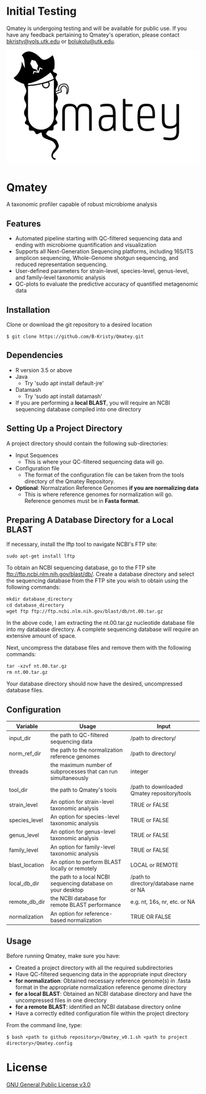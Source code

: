 # Initial Testing 
Qmatey is undergoing testing and will be available for public use. If you have any feedback pertaining to Qmatey's operation, please contact bkristy@vols.utk.edu or bolukolu@utk.edu.

![alt text](https://github.com/B-Kristy/logo/blob/master/Qmatey_logo.PNG)

# Qmatey
A taxonomic profiler capable of robust microbiome analysis 
## Features
* Automated pipeline starting with QC-filtered sequencing data and ending with microbiome quantification and visualization
* Supports all Next-Generation Sequencing platforms, including 16S/ITS amplicon sequencing, Whole-Genome shotgun sequencing, and reduced representation sequencing.
* User-defined parameters for strain-level, species-level, genus-level, and family-level taxonomic analysis 
* QC-plots to evaluate the predictive accuracy of quantified metagenomic data

## Installation 
Clone or download the git repository to a desired location 

```
$ git clone https://github.com/B-Kristy/Qmatey.git
```

## Dependencies
* R version 3.5 or above
* Java 
  * Try 'sudo apt install default-jre'
* Datamash
  * Try 'sudo apt install datamash' 
* If you are performing a **local BLAST**, you will require an NCBI sequencing database compiled into one directory

## Setting Up a Project Directory 
A project directory should contain the following sub-directories:
* Input Sequences
  * This is where your QC-filtered sequencing data will go.
* Configuration file
  * The format of the configuration file can be taken from the tools directory of the Qmatey Repository. 
* **Optional**: Normalzation Reference Genomes **if you are normalizing data**
  * This is where reference genomes for normalization will go. Reference genomes must be in **Fasta format**.
## Preparing A Database Directory for a Local BLAST
If necessary, install the lftp tool to navigate NCBI's FTP site:
```
sudo apt-get install lftp
```
To obtain an NCBI sequencing database, go to the FTP site ftp://ftp.ncbi.nlm.nih.gov/blast/db/.
Create a database directory and select the sequencing database from the FTP site you wish to obtain using the following commands: 
```
mkdir database_directory
cd database_directory
wget ftp ftp://ftp.ncbi.nlm.nih.gov/blast/db/nt.00.tar.gz
```
In the above code, I am extracting the nt.00.tar.gz nucleotide database file into my database directory. A complete sequencing database will require an extensive amount of space. 

Next, uncompress the database files and remove them with the following commands:
```
tar -xzvf nt.00.tar.gz
rm nt.00.tar.gz
```

Your database directory should now have the desired, uncompressed database files.

## Configuration

Variable | Usage | Input
-------------- | ------------------------------------------------------------------- | -----
input_dir      | the path to QC-filtered sequencing data                             | /path to directory/
norm_ref_dir        | the path to the normalization reference genomes                              | /path to directory/
threads        | the maximum number of subprocesses that can run simultaneously      | integer 
tool_dir       | the path to Qmatey's tools                                          | /path to downloaded Qmatey repository/tools
strain_level   | An option for strain-level taxonomic analysis                       | TRUE or FALSE
species_level  | An option for species-level taxonomic analysis                      | TRUE or FALSE
genus_level    | An option for genus-level taxonomic analysis                        | TRUE or FALSE
family_level   | An option for family-level taxonomic analysis                       | TRUE or FALSE
blast_location | An option to perform BLAST locally or remotely                      | LOCAL or REMOTE
local_db_dir   | the path to a local NCBI sequencing database on your desktop        | /path to directory/database name or NA
remote_db_dir  | the NCBI database for remote BLAST performance                    | e.g. nt, 16s, nr, etc. or NA
normalization  | An option for reference-based normalization                         | TRUE OR FALSE

## Usage 
Before running Qmatey, make sure you have:
* Created a project directory with all the required subdirectories
* Have QC-filtered sequencing data in the appropriate input directory
* **for normalization**: Obtained necessary reference genome(s) in .fasta format in the appropriate normalization reference genome directory
* **for a local BLAST**: Obtained an NCBI database directory and have the uncompressed files in one directory
* **for a remote BLAST**: identified an NCBI database directory online 
* Have a correctly edited configuration file within the project directory 

From the command line, type: 
```
$ bash <path to github repository>/Qmatey_v0.1.sh <path to project directory>/Qmatey.config
```
# License 
<a href="https://github.com/tararickman/metagenome/blob/add-license-1/LICENSE"> GNU General Public License v3.0
